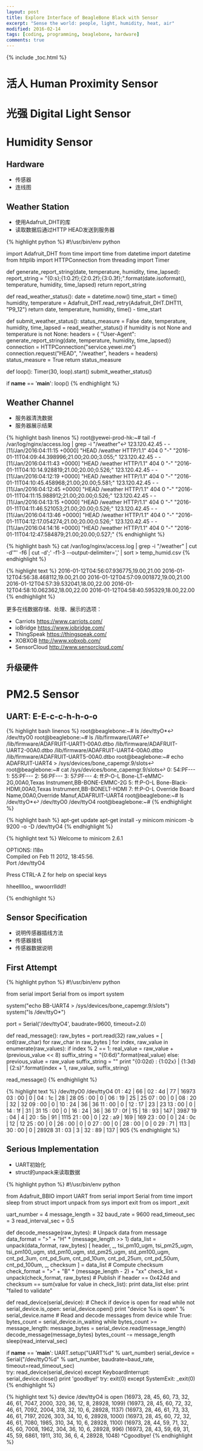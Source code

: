 ```yaml
---
layout: post
title: Explore Interface of BeagleBone Black with Sensor
excerpt: "Sense the world: people, light, humidity, heat, air"
modified: 2016-02-14
tags: [coding, programming, beaglebone, hardware]
comments: true
---
```


{% include _toc.html %}




# 活人 Human Proximity Sensor




# 光强 Digital Light Sensor 





# Humidity Sensor

## Hardware

* 传感器
* 连线图

## Weather Station

* 使用Adafruit_DHT的库
* 读取数据后通过HTTP HEAD发送到服务器

{% highlight python %}
#!/usr/bin/env python

import Adafruit_DHT
from time import time
from datetime import datetime
from httplib import HTTPConnection
from threading import Timer

def generate_report_string(date, temperature, humidity, time_lapsed):
    report_string = "{0:s};{1:0.2f};{2:0.2f};{3:0.3f};".format(date.isoformat(), temperature, humidity, time_lapsed)
    return report_string

def read_weather_status():
    date = datetime.now()
    time_start = time()
    humidity, temperature = Adafruit_DHT.read_retry(Adafruit_DHT.DHT11, "P9_12")
    return date, temperature, humidity, time() - time_start

def submit_weather_status():
    status_measure = False
    date, temperature, humidity, time_lapsed = read_weather_status()
    if humidity is not None and temperature is not None:
        headers = { "User-Agent": generate_report_string(date, temperature, humidity, time_lapsed)}
        connection = HTTPConnection("service.yewei.me")
        connection.request("HEAD", "/weather", headers = headers)
        status_measure = True
    return status_measure

def loop():
    Timer(30, loop).start()
    submit_weather_status()

if __name__ == '__main__':
    loop()
{% endhighlight %}


## Weather Channel

* 服务器清洗数据
* 服务器展示结果

{% highlight bash linenos %}
root@yewei-prod-hk:~# tail -f /var/log/nginx/access.log | grep -i "/weather"↩
123.120.42.45 - - [11/Jan/2016:04:11:15 +0000] "HEAD /weather HTTP/1.1" 404 0 "-" "2016-01-11T04:09:44.398996;21.00;20.00;3.055;"
123.120.42.45 - - [11/Jan/2016:04:11:43 +0000] "HEAD /weather HTTP/1.1" 404 0 "-" "2016-01-11T04:10:14.928819;21.00;20.00;0.526;"
123.120.42.45 - - [11/Jan/2016:04:12:19 +0000] "HEAD /weather HTTP/1.1" 404 0 "-" "2016-01-11T04:10:45.458968;21.00;20.00;5.581;"
123.120.42.45 - - [11/Jan/2016:04:12:45 +0000] "HEAD /weather HTTP/1.1" 404 0 "-" "2016-01-11T04:11:15.988912;21.00;20.00;0.526;"
123.120.42.45 - - [11/Jan/2016:04:13:15 +0000] "HEAD /weather HTTP/1.1" 404 0 "-" "2016-01-11T04:11:46.521053;21.00;20.00;0.526;"
123.120.42.45 - - [11/Jan/2016:04:13:46 +0000] "HEAD /weather HTTP/1.1" 404 0 "-" "2016-01-11T04:12:17.054274;21.00;20.00;0.526;"
123.120.42.45 - - [11/Jan/2016:04:14:16 +0000] "HEAD /weather HTTP/1.1" 404 0 "-" "2016-01-11T04:12:47.584879;21.00;20.00;0.527;"
{% endhighlight %}

{% highlight bash %}
cat /var/log/nginx/access.log | grep -i "/weather" | cut -d'"' -f6 | cut -d';' -f1-3 --output-delimiter=',' | sort > temp_humid.csv
{% endhighlight %}

{% highlight text %}
2016-01-12T04:56:07.936775,19.00,21.00
2016-01-12T04:56:38.468112,19.00,21.00
2016-01-12T04:57:09.001872,19.00,21.00
2016-01-12T04:57:39.532041,18.00,22.00
2016-01-12T04:58:10.062362,18.00,22.00
2016-01-12T04:58:40.595329,18.00,22.00
{% endhighlight %}

更多在线数据存储、处理、展示的选项：

* Carriots <https://www.carriots.com/>
* ioBridge <https://www.iobridge.com/>
* ThingSpeak <https://thingspeak.com/>
* XOBXOB <http://www.xobxob.com/>
* SensorCloud <http://www.sensorcloud.com/>


## 升级硬件



# PM2.5 Sensor

## UART: E-E-c-c-h-h-o-o

{% highlight bash linenos %}
root@beaglebone:~# ls /dev/ttyO*↩
/dev/ttyO0
root@beaglebone:~# ls /lib/firmware/*UART*↩
/lib/firmware/ADAFRUIT-UART1-00A0.dtbo	/lib/firmware/ADAFRUIT-UART2-00A0.dtbo	/lib/firmware/ADAFRUIT-UART4-00A0.dtbo	/lib/firmware/ADAFRUIT-UART5-00A0.dtbo
root@beaglebone:~# echo ADAFRUIT-UART4 > /sys/devices/bone_capemgr.9/slots↩
root@beaglebone:~# cat /sys/devices/bone_capemgr.9/slots↩
 0: 54:PF--- 
 1: 55:PF--- 
 2: 56:PF--- 
 3: 57:PF--- 
 4: ff:P-O-L Bone-LT-eMMC-2G,00A0,Texas Instrument,BB-BONE-EMMC-2G
 5: ff:P-O-L Bone-Black-HDMI,00A0,Texas Instrument,BB-BONELT-HDMI
 7: ff:P-O-L Override Board Name,00A0,Override Manuf,ADAFRUIT-UART4
root@beaglebone:~# ls /dev/ttyO*↩
/dev/ttyO0  /dev/ttyO4
root@beaglebone:~# 
{% endhighlight %}

{% highlight bash %}
apt-get update
apt-get install -y minicom
minicom -b 9200 -o -D /dev/ttyO4
{% endhighlight %}

{% highlight text %}
Welcome to minicom 2.6.1                                                                                           
                                                                                                                   
OPTIONS: I18n                                                                                                      
Compiled on Feb 11 2012, 18:45:56.                                                                                 
Port /dev/ttyO4                                                                                                    
                                                                                                                   
Press CTRL-A Z for help on special keys                                                                            
                                                                                                                   
hheelllloo,,  wwoorrlldd!!                                                                                         
                                                                                                                   
{% endhighlight %}


## Sensor Specification

* 说明传感器插线方法
* 传感器接线
* 传感器数据说明


## First Attempt

{% highlight python %}
#!/usr/bin/env python

from serial import Serial
from os import system

system("echo BB-UART4 > /sys/devices/bone_capemgr.9/slots")
system("ls /dev/ttyO*")

port = Serial('/dev/ttyO4', baudrate=9600, timeout=2.0)

def read_message():
    raw_bytes = port.read(32)
    raw_values = [ ord(raw_char) for raw_char in raw_bytes ]
    for index, raw_value in enumerate(raw_values):
        if index % 2 == 1:
            real_value = raw_value + (previous_value << 8)
            suffix_string = "{0:6d}".format(real_value)
        else:
            previous_value = raw_value
            suffix_string = ""
        print "{0:02d} : {1:02x} | {1:3d} | {2:s}".format(index + 1, raw_value, suffix_string)

read_message()
{% endhighlight %}

{% highlight text %}
/dev/ttyO0  /dev/ttyO4
01 : 42 |  66 | 
02 : 4d |  77 |  16973
03 : 00 |   0 | 
04 : 1c |  28 |     28
05 : 00 |   0 | 
06 : 19 |  25 |     25
07 : 00 |   0 | 
08 : 20 |  32 |     32
09 : 00 |   0 | 
10 : 24 |  36 |     36
11 : 00 |   0 | 
12 : 17 |  23 |     23
13 : 00 |   0 | 
14 : 1f |  31 |     31
15 : 00 |   0 | 
16 : 24 |  36 |     36
17 : 0f |  15 | 
18 : 93 | 147 |   3987
19 : 04 |   4 | 
20 : 5b |  91 |   1115
21 : 00 |   0 | 
22 : a9 | 169 |    169
23 : 00 |   0 | 
24 : 0c |  12 |     12
25 : 00 |   0 | 
26 : 00 |   0 |      0
27 : 00 |   0 | 
28 : 00 |   0 |      0
29 : 71 | 113 | 
30 : 00 |   0 |  28928
31 : 03 |   3 | 
32 : 89 | 137 |    905
{% endhighlight %}


## Serious Implementation

* UART初始化
* struct的unpack来读取数据

{% highlight python %}
#!/usr/bin/env python

from Adafruit_BBIO import UART
from serial import Serial
from time import sleep
from struct import unpack
from sys import exit
from os import _exit

uart_number = 4
message_length = 32
baud_rate = 9600
read_timeout_sec = 3
read_interval_sec = 0.5

def decode_message(raw_bytes):
    # Unpack data from message
    data_format = ">" + "H" * (message_length >> 1)
    data_list = unpack(data_format, raw_bytes)
    [ header, _, 
      tsi_pm10_ugm, tsi_pm25_ugm, tsi_pm100_ugm, 
      std_pm10_ugm, std_pm25_ugm, std_pm100_ugm, 
      cnt_pd_3um, cnt_pd_5um, cnt_pd_10um, cnt_pd_25um, cnt_pd_50um, cnt_pd_100um,
      _, checksum ] = data_list
    # Compute checksum
    check_format = ">" + "B" * (message_length - 2) + "xx"
    check_list = unpack(check_format, raw_bytes)
    # Publish
    if header == 0x424d and checksum == sum(value for value in check_list):
        print data_list
    else:
        print "failed to validate"

def read_device(serial_device):
    # Check if device is open for read
    while not serial_device.is_open:
        serial_device.open()
    print "device %s is open" % serial_device.name
    # Read and decode messages from device
    while True:
        bytes_count = serial_device.in_waiting
        while bytes_count >= message_length:
            message_bytes = serial_device.read(message_length)
            decode_message(message_bytes)
            bytes_count -= message_length
        sleep(read_interval_sec)

if __name__ == '__main__':
    UART.setup("UART%d" % uart_number)
    serial_device = Serial("/dev/ttyO%d" % uart_number, baudrate=baud_rate, timeout=read_timeout_sec)    
    try:
        read_device(serial_device)
    except KeyboardInterrupt:
        serial_device.close()
        print 'goodbye!'
        try:
            exit(0)
        except SystemExit:
            _exit(0)
{% endhighlight %}

{% highlight text %}
device /dev/ttyO4 is open
(16973, 28, 45, 60, 73, 32, 46, 61, 7047, 2000, 320, 36, 12, 8, 28928, 1099)
(16973, 28, 45, 60, 72, 32, 46, 61, 7092, 2004, 318, 32, 10, 6, 28928, 1137)
(16973, 28, 46, 61, 73, 33, 46, 61, 7197, 2026, 303, 34, 10, 6, 28928, 1000)
(16973, 28, 45, 60, 72, 32, 46, 61, 7080, 1985, 310, 34, 10, 6, 28928, 1100)
(16973, 28, 44, 59, 71, 32, 45, 60, 7008, 1962, 304, 36, 10, 6, 28928, 996)
(16973, 28, 43, 59, 69, 31, 45, 59, 6861, 1911, 310, 36, 6, 4, 28928, 1048)
^Cgoodbye!
{% endhighlight %}




